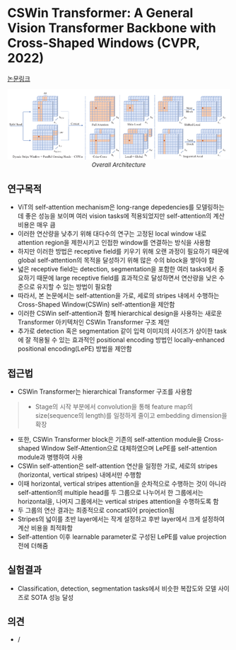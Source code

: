 # CSWin Transformer: A General Vision Transformer Backbone with Cross-Shaped Windows (CVPR, 2022)

[논문링크](https://openaccess.thecvf.com/content/CVPR2022/html/Dong_CSWin_Transformer_A_General_Vision_Transformer_Backbone_With_Cross-Shaped_Windows_CVPR_2022_paper.html)

<p align="center">
    <img width="800" alt='fig1' src="./img/01_33_01.png?raw=true"></br>
    <em><font size=2>Overall Architecture</font></em>
</p>

## 연구목적
- ViT의 self-attention mechanism은 long-range depedencies를 모델링하는 데 좋은 성능을 보이며 여러 vision tasks에 적용되었지만 self-attention의 계산 비용은 매우 큼
- 이러한 연산량을 낮추기 위해 대다수의 연구는 고정된 local window 내로 attention region을 제한시키고 인접한 window를 연결하는 방식을 사용함
- 하지만 이러한 방법은 receptive field를 키우기 위해 오랜 과정이 필요하기 때문에 global self-attention의 목적을 달성하기 위해 많은 수의 block을 쌓아야 함
- 넓은 receptive field는 detection, segmentation을 포함한 여러 tasks에서 중요하기 때문에 large receptive field를 효과적으로 달성하면서 연산량을 낮은 수준으로 유지할 수 있는 방법이 필요함
- 따라서, 본 논문에서는 self-attention을 가로, 세로의 stripes 내에서 수행하는 Cross-Shaped Window(CSWin) self-attention을 제안함 
- 이러한 CSWin self-attention과 함께 hierarchical design을 사용하는 새로운 Transformer 아키텍처인 CSWin Transformer 구조 제안
- 추가로 detection 혹은 segmentation 같이 입력 이미지의 사이즈가 상이한 task에 잘 적용될 수 있는 효과적인 positional encoding 방법인 locally-enhanced positional encoding(LePE) 방법을 제안함

## 접근법
- CSWin Transformer는 hierarchical Transformer 구조를 사용함
> - Stage의 시작 부분에서 convolution을 통해 feature map의 size(sequence의 length)를 일정하게 줄이고 embedding dimension을 확장
- 또한, CSWin Transformer block은 기존의 self-attention module을 Cross-shaped Window Self-Attention으로 대체하였으며 LePE를 self-attention module과 병행하여 사용
- CSWin self-attention은 self-attention 연산을 일정한 가로, 세로의 stripes (horizontal, vertical stripes) 내에서만 수행함
- 이때 horizontal, vertical stripes attention을 순차적으로 수행하는 것이 아니라 self-attention의 multiple head를 두 그룹으로 나누어서 한 그룹에서는 horizontal을, 나머지 그룹에서는 vertical stripes attention을 수행하도록 함
- 두 그룹의 연산 결과는 최종적으로 concat되어 projection됨
- Stripes의 넓이를 초반 layer에서는 작게 설정하고 후반 layer에서 크게 설정하여 계산 비용을 최적화함
- Self-attention 이후 learnable parameter로 구성된 LePE를 value projection 전에 더해줌

## 실험결과
- Classification, detection, segmentation tasks에서 비슷한 복잡도와 모델 사이즈로 SOTA 성능 달성

## 의견
- /